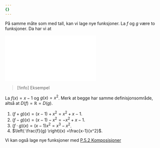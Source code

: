 ```yaml
---
{}
---
```

På samme måte som med tall, kan vi lage nye funksjoner. La $f$ og $g$ være to funksjoner. Da har vi at

![Definisjon - P.5.3 Sum, differanse, produkt og kvotienter av funksjoner](Kapittel%20X%20-%20Definisjoner%20og%20teoremer/Definisjon%20-%20P.5.3%20Sum,%20differanse,%20produkt%20og%20kvotienter%20av%20funksjoner.md)


> [!info] Eksempel 
> 

La $f(x) =x-1$ og $g(x) = x^2$. Merk at begge har samme definisjonsområde, altså at $D(f) = \mathbb{R} = D(g).$

1. $(f+g)(x)=(x-1) + x^2 = x^2+x-1$.
2. $(f-g)(x) = (x-1)-x^2 = -x^2+x-1$.
3. $(f\cdot g)(x)=(x-1)x^2 =x^3-x^2$.
4. $\left( \frac{f}{g} \right)(x) =\frac{x-1}{x^2}$.

Vi kan også lage nye funksjoner med [P.5.2 Komposisjoner](Kapittel%200%20-%20innledende%20kapittel/P.5.2%20Komposisjoner.md)
